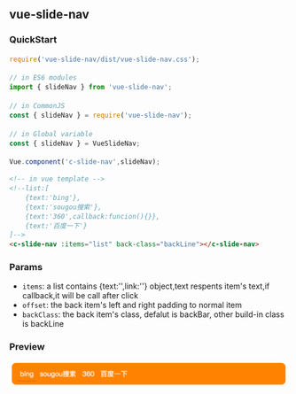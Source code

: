 ## vue-slide-nav

### QuickStart
```javascript
require('vue-slide-nav/dist/vue-slide-nav.css');

// in ES6 modules
import { slideNav } from 'vue-slide-nav';

// in CommonJS
const { slideNav } = require('vue-slide-nav');

// in Global variable
const { slideNav } = VueSlideNav;

Vue.component('c-slide-nav',slideNav);
```
```html
<!-- in vue template -->
<!--list:[
    {text:'bing'},
    {text:'sougou搜索'},
    {text:'360',callback:funcion(){}},
    {text:'百度一下'}
]-->
<c-slide-nav :items="list" back-class="backLine"></c-slide-nav>
```

### Params

- `items`: a list contains {text:'',link:''} object,text respents item's text,if callback,it will be call after click
- `offset`: the back item's left and right padding to normal item
- `backClass`: the back item's class, defalut is backBar, other build-in class is backLine

### Preview

![slide nav image](./doc/slide-nav.png)